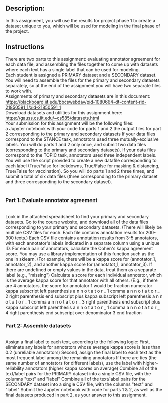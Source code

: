
## Description:
In this assignment, you will use the results for project phase 1 to create a dataset unique to you, which will be used for modeling in the final phase of the project.
<br>
## Instructions
There are two parts to this assignment: evaluating annotator agreement for each data file, and assembling the files together to come up with datasets where each text has a single label that can be used for modeling.
<br>
Each student is assigned a PRIMARY dataset and a SECONDARY dataset.  You will need to assemble the files for the primary and secondary datasets separately, so at the end of the assignment you will have two separate files to work with. 
<br>
Assignments of primary and secondary datasets are in this document: https://blackboard.iit.edu/bbcswebdav/pid-1080664-dt-content-rid-21850591_1/xid-21850591_1
<br>
Download datasets and utilities for this assignment here: https://gauss.cs.iit.edu/~cs585/datasets.html
<br>
Your submission for this assignment will be the following files:
<br>
a Jupyter notebook with your code for parts 1 and 2
the output files for part 2 corresponding to the primary and secondary datasets
If your data files correspond to the STANCE task, annotators used three mutually-exclusive labels.  You will do parts 1 and 2 only once, and submit two data files (corresponding to the primary and secondary datasets).  If your data files correspond to the TOPIC task, annotators used three independent labels.  You will use the script provided to create a new datafile corresponding to each label (True/False for lockdowns, True/False for masking & distancing, True/False for vaccination).  So you will do parts 1 and 2 three times, and submit a total of six data files (three corresponding to the primary dataset and three corresponding to the secondary dataset).  
<br>
### Part 1: Evaluate annotator agreement
<br>
Look in the attached spreadsheet to find your primary and secondary datasets.
Go to the course website, and download all of the data files corresponding to your primary and secondary datasets.  (There will likely be multiple CSV files for each.  Each file contains annotation results for 200-300 texts.)
Each CSV file contains annotation results from 3-5 annotators, with each annotator's labels indicated in a separate column using a unique ID.  For each pair of annotators, calculate the Cohen's kappa agreement score.  You may use a library implementation of this function such as the one in sklearn. (For example, there will be a kappa score for (annotator_1, annotator_2), and another kappa score for (annotatot_1, annotator_3).  If there are undefined or empty values in the data, treat them as a separate label (e.g., "missing")
Calculate a score for each individual annotator, which is the average kappa score for that annotator with all others.  (E.g., if there are 4 annotators, the score for annotator 1 would be fraction numerator kappa subscript left parenthesis a n n o t a t o r _ 1 comma a n n o t a t o r _ 2 right parenthesis end subscript plus kappa subscript left parenthesis a n n o t a t o r _ 1 comma a n n o t a t o r _ 3 right parenthesis end subscript plus kappa subscript left parenthesis a n n o t a t o r _ 1 comma a n n o t a t o r _ 4 right parenthesis end subscript over denominator 3 end fraction
<br>

### Part 2: Assemble datasets
<br>
Assign a final label to each text, according to the following logic:
First, eliminate any labels for annotators whose average kappa score is less than 0.2 (unreliable annotators)
Second, assign the final label to each text as the most frequent label among the remainiing annotators
If there are ties (the same number of annotators for different labels), use the label with higher-reliability annotators (higher kappa scores on average)
Combine all of the text/label pairs for the PRIMARY dataset into a single CSV file, with the columns "text" and "label"
Combine all of the text/label pairs for the SECONDARY dataset into a single CSV file, with the columns "text" and "label"
Submit the Jupyter notebook with code for parts 1 & 2, as well as the final datasets produced in part 2, as your answer to this assignment.
